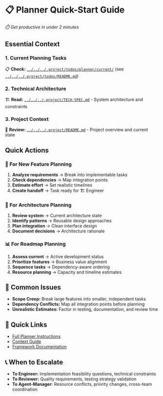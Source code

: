 # 📋 Planner Quick-Start Guide

*⏱️ Get productive in under 2 minutes*

## Essential Context

### 1. Current Planning Tasks
📋 **Check:** [`../../../.project/todos/planner/current/`](../../../.project/todos/planner/current/) (see [`../../../.project/todos/README.md`](../../../.project/todos/README.md))

### 2. Technical Architecture
🏗️ **Read:** [`../../../.project/TECH-SPEC.md`](../../../.project/TECH-SPEC.md) - System architecture and constraints

### 3. Project Context
📖 **Review:** [`../../../.project/README.md`](../../../.project/README.md) - Project overview and current state

## Quick Actions

### 🎯 For New Feature Planning
1. **Analyze requirements** → Break into implementable tasks  
2. **Check dependencies** → Map integration points  
3. **Estimate effort** → Set realistic timelines  
4. **Create handoff** → Task ready for 🏗️ Engineer

### 🔄 For Architecture Planning  
1. **Review system** → Current architecture state
2. **Identify patterns** → Reusable design approaches  
3. **Plan integration** → Clean interface design  
4. **Document decisions** → Architecture rationale

### 📊 For Roadmap Planning
1. **Assess current** → Active development status  
2. **Prioritize features** → Business value alignment  
3. **Sequence tasks** → Dependency-aware ordering  
4. **Resource planning** → Capacity and timeline estimates

## 🚨 Common Issues
- **Scope Creep:** Break large features into smaller, independent tasks
- **Dependency Conflicts:** Map all integration points before planning
- **Unrealistic Estimates:** Factor in testing, documentation, and review time

## 🔗 Quick Links
- [Full Planner Instructions](./INSTRUCTIONS.md)
- [Context Guide](./CONTEXT-GUIDE.md)
- [Framework Documentation](../../PERSONA-FRAMEWORK.md)

## 📞 When to Escalate
- **To Engineer:** Implementation feasibility questions, technical constraints
- **To Reviewer:** Quality requirements, testing strategy validation
- **To Agent-Manager:** Resource conflicts, priority changes, cross-team coordination
